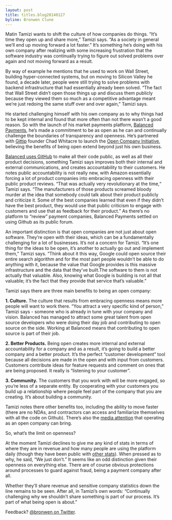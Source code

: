 ```yaml
---
layout: post
title: titles.blog20140127
byline: Bronwen Clune
---
```


Matin Tamizi wants to shift the culture of how companies do things. “It’s time
they open up and share more,” Tamizi says. “As a society in general we’ll end
up moving forward a lot faster.” It’s something he’s doing with his own company
after realizing with some increasing frustration that the software industry was
continually trying to figure out solved problems over again and not moving
forward as a result. 

By way of example he mentions that he used to work on Wall Street, building
hyper-connected systems, but on moving to Silicon Valley he found, a decade
later, people were still trying to solve problems with backend infrastructure
that had essentially already been solved. “The fact that Wall Street didn’t
open those things up and discuss them publicly because they viewed them so much
as a competitive advantage meant we’re just redoing the same stuff over and
over again,” Tamizi says. 

He started challenging himself with his own company as to why things had to be
kept internal and found that more often than not there wasn’t a good reason. So
with the launch of his market payments platform, [Balanced
Payments](https://www.balancedpayments.com/), he’s made a commitment to be as
open as he can and continually challenge the boundaries of transparency and
openness. He’s partnered with [Gittip](https://www.gittip.com/) founder Chad
Whitacre to launch the [Open Company Initiative](http://www.opencompany.org/),
believing the benefits of being open extend beyond just his own business. 

[Balanced uses GitHub](https://github.com/balanced) to make all their code
public, as well as all their product decisions, something Tamizi says improves
both their internal and external communications, and creates accountability to
their customers. He notes public accountability is not really new, with Amazon
essentially forcing a lot of product companies into embracing openness with
their public product reviews. “That was actually very revolutionary at the
time,“ Tamizi says. “The manufacturers of those products screamed bloody murder
at the idea that somebody could talk about their product publicly and criticize
it. Some of the best companies learned that even if they didn’t have the best
product, they would use that public criticism to engage with customers and use
that as feedback for their product.” As there’s no platform to “review” payment
companies, Balanced Payments settled on using Github as its public forum. 

An important distinction is that open companies are not just about open
software. They’re open with their ideas, which can be a fundamentally
challenging for a lot of businesses. It’s not a concern for Tamizi. “It’s one
thing for the ideas to be open, it’s another to actually go out and implement
them,” Tamizi says. “Think about it this way, Google could open source their
entire search algorithm and for the most part people wouldn’t be able to do
anything with it, because the value that Google provides is this massive
infrastructure and the data that they’ve built.The software to them is not
actually that valuable. Also, knowing what Google is building is not all that
valuable; it’s the fact that they provide that service that’s valuable.”

Tamizi says there are three main benefits to being an open company:

**1. Culture.** The culture that results from embracing openness means more
people will want to work there. “You attract a very specific kind of person,”
Tamizi says - someone who is already in tune with your company and vision.
Balanced has managed to attract some great talent from open source developers
who were doing their day job and contributing to open source on the side.
Working at Balanced means that contributing to open source is part of their
job. 

**2. Better Products.** Being open creates more internal and external
accountability for a company and as a result, it’s going to build a better
company and a better product. It’s the perfect “customer development” tool
because all decisions are made in the open and with input from customers.
Customers contribute ideas for feature requests and comment on ones that are
being proposed. It really is “listening to your customer”.

**3. Community.** The customers that you work with will be more engaged, so
you’re less of a separate entity. By cooperating with your customers you build
up a relationship where people feel part of the company that you are creating.
It’s about building a community.

Tamizi notes there other benefits too, including the ability to move faster
(there are no NDAs, and contractors can access and familiarize themselves with
all the code on Github). There’s also the [media
attention](http://www.fastcolabs.com/3008944/open-company/why-i-made-my-payments-startup-an-open-company)
that operating as an open company can bring.

So, what’s the limit on openness?

At the moment Tamizi declines to give me any kind of stats in terms of where
they are in revenue and how many people are using the platform daily (though
they have been public with [other
stats](http://techcrunch.com/2014/01/16/balanced/)). When pressed as to why, he
said, “We just don’t.” It seems like an odd distinction given their openness on
everything else. There are of course obvious protections around processes to
guard against fraud, being a payment company after all.

Whether they’ll share revenue and sensitive company statistics down the line
remains to be seen. After all, in Tamizi’s own words: “Continually challenging
why we shouldn’t share something is part of our process. It’s part of what
being open is about.” 

<div class="feed-back">
    Feedback? <a href="https://twitter.com/bronwen">@bronwen on Twitter</a>.
</div>
